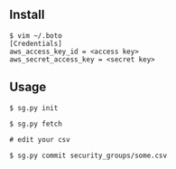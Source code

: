 ## Install

```
$ vim ~/.boto
[Credentials]
aws_access_key_id = <access key>
aws_secret_access_key = <secret key>
```

## Usage
```
$ sg.py init

$ sg.py fetch

# edit your csv

$ sg.py commit security_groups/some.csv
```